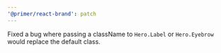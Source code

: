 ```yaml
---
'@primer/react-brand': patch
---
```


Fixed a bug where passing a className to `Hero.Label` or `Hero.Eyebrow` would replace the default class.
